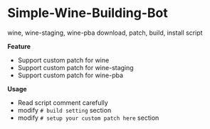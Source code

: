 # Simple-Wine-Building-Bot
wine, wine-staging, wine-pba download, patch, build, install script

**Feature**
* Support custom patch for wine
* Support custom patch for wine-staging
* Support custom patch for wine-pba

**Usage**
* Read script comment carefully
* modify `# build setting` section 
* modify `# setup your custom patch here` section
